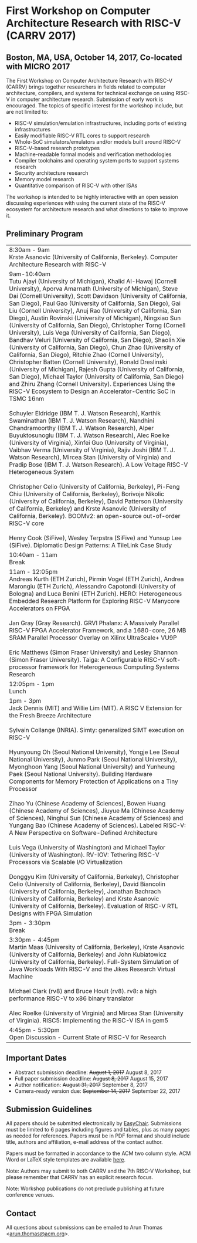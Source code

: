 # First Workshop on Computer Architecture Research with RISC-V (CARRV 2017)

## Boston, MA, USA, October 14, 2017, Co-located with MICRO 2017

The First Workshop on Computer Architecture Research with RISC-V
(CARRV) brings together researchers in fields related to computer
architecture, compilers, and systems for technical exchange on using
RISC-V in computer architecture research.  Submission of early work is
encouraged. The topics of specific interest for the workshop include,
but are not limited to:

* RISC-V simulation/emulation infrastructures, including ports of
  existing infrastructures
* Easily modifiable RISC-V RTL cores to support research
* Whole-SoC simulators/emulators and/or models built around RISC-V
* RISC-V-based research prototypes
* Machine-readable formal models and verification methodologies
* Compiler toolchains and operating system ports to support systems research
* Security architecture research
* Memory model research
* Quantitative comparison of RISC-V with other ISAs

The workshop is intended to be highly interactive with an open session
discussing experiences with using the current state of the RISC-V
ecosystem for architecture research and what directions to take to
improve it.

## Preliminary Program

<table>
<tbody>

<tr>
<td>
8:30am - 9am
<br>
Krste Asanovic (University of California, Berkeley). Computer
Architecture Research with RISC-V
</td>
</tr>

<tr>
<td>
9am-10:40am
<br>
Tutu Ajayi (University of Michigan), Khalid Al-Hawaj (Cornell
University), Aporva Amarnath (University of Michigan), Steve Dai
(Cornell University), Scott Davidson (University of California, San
Diego), Paul Gao (University of California, San Diego), Gai Liu
(Cornell University), Anuj Rao (University of California, San Diego),
Austin Rovinski (University of Michigan), Ningxiao Sun (University of
California, San Diego), Christopher Torng (Cornell University), Luis
Vega (University of California, San Diego), Bandhav Veluri (University
of California, San Diego), Shaolin Xie (University of California, San
Diego), Chun Zhao (University of California, San Diego), Ritchie Zhao
(Cornell University), Christopher Batten (Cornell University), Ronald
Dreslinski (University of Michigan), Rajesh Gupta (University of
California, San Diego), Michael Taylor (University of California,
San Diego) and Zhiru Zhang (Cornell University). Experiences Using the
RISC-V Ecosystem to Design an Accelerator-Centric SoC in TSMC 16nm
<br><br>
Schuyler Eldridge (IBM T. J. Watson Research), Karthik Swaminathan
(IBM T. J. Watson Research), Nandhini Chandramoorthy (IBM T. J. Watson
Research), Alper Buyuktosunoglu (IBM T. J. Watson Research), Alec
Roelke (University of Virginia), Xinfei Guo (University of Virginia),
Vaibhav Verma (University of Virginia), Rajiv Joshi (IBM T. J. Watson
Research), Mircea Stan (University of Virginia) and Pradip Bose (IBM
T. J. Watson Research). A Low Voltage RISC-V Heterogeneous System
<br><br>
Christopher Celio (University of California, Berkeley), Pi-Feng Chiu
(University of California, Berkeley), Borivoje Nikolic (University of
California, Berkeley), David Patterson (University of California,
Berkeley) and Krste Asanovic (University of California,
Berkeley). BOOMv2: an open-source out-of-order RISC-V core
<br><br>
Henry Cook (SiFive), Wesley Terpstra (SiFive) and Yunsup Lee
(SiFive). Diplomatic Design Patterns: A TileLink Case Study
</td>
</tr>

<tr>
<td>
10:40am - 11am
<br>
Break
</td>
</tr>

<tr>
<td>
11am - 12:05pm
<br>
Andreas Kurth (ETH Zurich), Pirmin Vogel (ETH Zurich), Andrea Marongiu
(ETH Zurich), Alessandro Capotondi (University of Bologna) and Luca
Benini (ETH Zurich). HERO: Heterogeneous Embedded Research Platform
for Exploring RISC-V Manycore Accelerators on FPGA
<br><br>
Jan Gray (Gray Research). GRVI Phalanx: A Massively Parallel RISC-V
FPGA Accelerator Framework, and a 1680-core, 26 MB SRAM Parallel
Processor Overlay on Xilinx UltraScale+ VU9P
<br><br>
Eric Matthews (Simon Fraser University) and Lesley Shannon (Simon
Fraser University). Taiga: A Configurable RISC-V soft-processor
framework for Heterogeneous Computing Systems Research
</td>
</tr>

<tr>
<td>
12:05pm - 1pm
<br>
Lunch
</td>
</tr>

<tr>
<td>
1pm - 3pm
<br>
Jack Dennis (MIT) and Willie Lim (MIT). A RISC V Extension for the Fresh Breeze
Architecture
<br><br>
Sylvain Collange (INRIA). Simty: generalized SIMT execution on RISC-V
<br><br>
Hyunyoung Oh (Seoul National University), Yongje Lee (Seoul National
University), Junmo Park (Seoul National University), Myonghoon Yang
(Seoul National University) and Yunheung Paek (Seoul National
University). Building Hardware Components for Memory Protection of
Applications on a Tiny Processor
<br><br>
Zihao Yu (Chinese Academy of Sciences), Bowen Huang (Chinese Academy
of Sciences), Jiuyue Ma (Chinese Academy of Sciences), Ninghui Sun
(Chinese Academy of Sciences) and Yungang Bao (Chinese Academy of
Sciences). Labeled RISC-V: A New Perspective on Software-Defined
Architecture
<br><br>
Luis Vega (University of Washington) and Michael Taylor (University of
Washington). RV-IOV: Tethering RISC-V Processors via Scalable I/O
Virtualization
<br><br>
Donggyu Kim (University of California, Berkeley), Christopher Celio
(University of California, Berkeley), David Biancolin (University of
California, Berkeley), Jonathan Bachrach (University of California,
Berkeley) and Krste Asanovic (University of California,
Berkeley). Evaluation of RISC-V RTL Designs with FPGA Simulation
</td>
</tr>

<tr>
<td>
3pm - 3:30pm
<br>
Break
</td>
</tr>

<tr>
<td>
3:30pm - 4:45pm
<br>
Martin Maas (University of California, Berkeley), Krste Asanovic
(University of California, Berkeley) and John Kubiatowicz (University
of California, Berkeley). Full-System Simulation of Java Workloads
With RISC-V and the Jikes Research Virtual Machine
<br><br>
Michael Clark (rv8) and Bruce Hoult (rv8). rv8: a high performance RISC-V to x86
binary translator
<br><br>
Alec Roelke (University of Virginia) and Mircea Stan (University of
Virginia). RISC5: Implementing the RISC-V ISA in gem5
</td>
</tr>

<tr>
<td>
4:45pm - 5:30pm
<br>
Open Discussion - Current State of RISC-V for Research
</td>
</tr>

</tbody>
</table>



## Important Dates

* Abstract submission deadline: ~~August 1, 2017~~ August 8, 2017
* Full paper submission deadline: ~~August 8, 2017~~ August 15, 2017
* Author notification: ~~August 31, 2017~~ September 8, 2017
* Camera-ready version due: ~~September 14, 2017~~ September 22, 2017

## Submission Guidelines

All papers should be submitted electronically by
[EasyChair](https://easychair.org/conferences/?conf=carrv2017). Submissions
must be limited to 6 pages including figures and tables, plus as many
pages as needed for references. Papers must be in PDF format and should
include title, authors and affiliation, e-mail address of the contact
author.

Papers must be formatted in accordance to the ACM two column
style. ACM Word or LaTeX style templates are available
[here](http://www.acm.org/publications/proceedings-template).

Note: Authors may submit to both CARRV and the 7th RISC-V Workshop,
but please remember that CARRV has an explicit research focus.

Note: Workshop publications do not preclude publishing at future
conference venues.

## Contact

All questions about submissions can be emailed to Arun Thomas
<<arun.thomas@acm.org>>.
